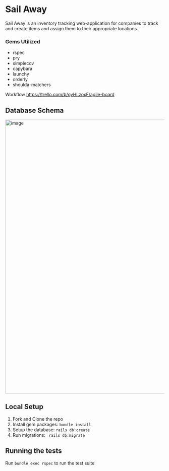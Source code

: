 # Sail Away
Sail Away is an inventory tracking web-application for companies to track and create items and assign them to their appropriate locations.

### Gems Utilized
- rspec
- pry
- simplecov
- capybara
- launchy
- orderly
- shoulda-matchers

Workflow
https://trello.com/b/oyHLzoxF/agile-board
## Database Schema
<img width="870" alt="image" src="https://user-images.githubusercontent.com/79548116/168724530-ddedfc1b-d662-45b3-9941-a27382b4a838.png">

## Local Setup

1. Fork and Clone the repo
2. Install gem packages: `bundle install`
3. Setup the database: `rails db:create`
4. Run migrations: ` rails db:migrate`

## Running the tests
Run `bundle exec rspec` to run the test suite
